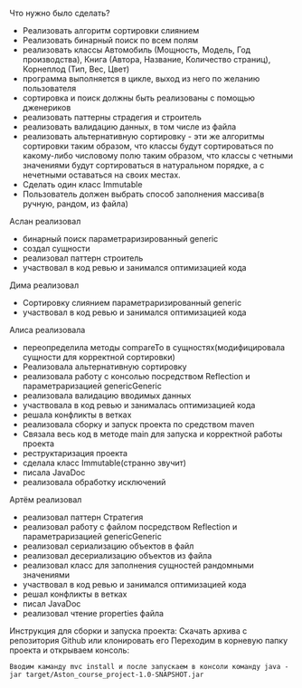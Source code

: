 
Что нужно было сделать?
- Реализовать алгоритм сортировки слиянием
- Реализовать бинарный поиск по всем полям 
- реализовать классы Автомобиль (Мощность, Модель, Год производства), Книга (Автора, Название, Количество страниц), Корнеплод (Тип, Вес, Цвет) 
- программа выполняется в цикле, выход из него по желанию пользователя
- сортировка и поиск должны быть реализованы с помощью дженериков
- реализовать паттерны страдегия и строитель
- реализовать валидацию данных, в том числе из файла
- реализовать альтернативную сортировку - эти же алгоритмы сортировки таким образом, что классы будут сортироваться по какому-либо числовому полю таким образом, что классы с четными значениями будут сортироваться в натуральном порядке, а с нечетными оставаться на своих местах.
- Сделать один класс Immutable
- Пользователь должен выбрать способ заполнения массива(в ручную, рандом, из файла)



Аслан реализовал
- бинарный поиск параметраризированный generic
- создал сущности
- реализовал паттерн строитель
- участвовал в код ревью и занимался оптимизацией кода

Дима реализовал
- Сортировку слиянием параметраризированный generic
- участвовал в код ревью и занимался оптимизацией кода

Алиcа реализовала
- переопределила методы compareTo в сущностях(модифицировала сущности для корректной сортировки)
- Реализовала альтернативную сортировку
- реализовала работу с консолью посредством Reflection и параметраризацией genericGeneric
- реализовала валидацию вводимых данных
- участвовала в код ревью и занималась оптимизацией кода
- решала конфликты в ветках
- реализовала сборку и запуск проекта по средством maven 
- Связала весь код в методе main для запуска и корректной работы проекта
- реструктаризация проекта
- сделала класс Immutable(странно звучит)
- писала JavaDoc
- реализовала обработку исключений

Артём реализовал
- реализовал паттерн Стратегия
- реализовал работу с файлом посредством Reflection и параметраризацией genericGeneric
- реализовал сериализацию объектов в файл
- реализовал десериализацию объектов из файла
- реализовал класс для заполнения сущностей рандомными значениями
- участвовал в код ревью и занимался оптимизацией кода
- решал конфликты в ветках
- писал JavaDoc
- реализовал чтение properties файла

Инструкция для сборки и запуска проекта:
Cкачать архива с репозитория Github или клонировать его
Переходим в корневую папку проекта и открываем консоль:

    Вводим каманду mvc install и после запускаем в консоли команду java - jar target/Aston_course_project-1.0-SNAPSHOT.jar